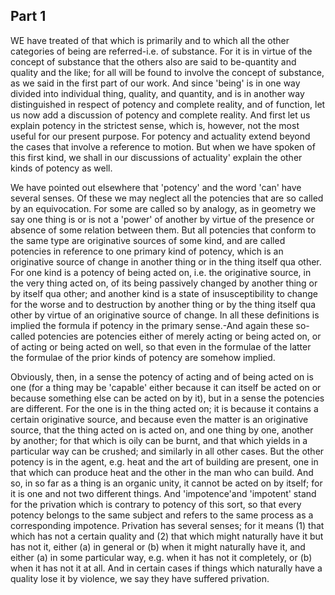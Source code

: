 ## Part 1



WE have treated of that which is primarily and to which all the other categories of being are referred-i.e.
of substance.
For it is in virtue of the concept of substance that the others also are said to be-quantity and quality and the like; for all will be found to involve the concept of substance, as we said in the first part of our work.
And since 'being' is in one way divided into individual thing, quality, and quantity, and is in another way distinguished in respect of potency and complete reality, and of function, let us now add a discussion of potency and complete reality.
And first let us explain potency in the strictest sense, which is, however, not the most useful for our present purpose.
For potency and actuality extend beyond the cases that involve a reference to motion.
But when we have spoken of this first kind, we shall in our discussions of actuality' explain the other kinds of potency as well.

We have pointed out elsewhere that 'potency' and the word 'can' have several senses.
Of these we may neglect all the potencies that are so called by an equivocation.
For some are called so by analogy, as in geometry we say one thing is or is not a 'power' of another by virtue of the presence or absence of some relation between them.
But all potencies that conform to the same type are originative sources of some kind, and are called potencies in reference to one primary kind of potency, which is an originative source of change in another thing or in the thing itself qua other.
For one kind is a potency of being acted on, i.e.
the originative source, in the very thing acted on, of its being passively changed by another thing or by itself qua other; and another kind is a state of insusceptibility to change for the worse and to destruction by another thing or by the thing itself qua other by virtue of an originative source of change.
In all these definitions is implied the formula if potency in the primary sense.-And again these so-called potencies are potencies either of merely acting or being acted on, or of acting or being acted on well, so that even in the formulae of the latter the formulae of the prior kinds of potency are somehow implied.

Obviously, then, in a sense the potency of acting and of being acted on is one (for a thing may be 'capable' either because it can itself be acted on or because something else can be acted on by it), but in a sense the potencies are different.
For the one is in the thing acted on; it is because it contains a certain originative source, and because even the matter is an originative source, that the thing acted on is acted on, and one thing by one, another by another; for that which is oily can be burnt, and that which yields in a particular way can be crushed; and similarly in all other cases.
But the other potency is in the agent, e.g.
heat and the art of building are present, one in that which can produce heat and the other in the man who can build.
And so, in so far as a thing is an organic unity, it cannot be acted on by itself; for it is one and not two different things.
And 'impotence'and 'impotent' stand for the privation which is contrary to potency of this sort, so that every potency belongs to the same subject and refers to the same process as a corresponding impotence.
Privation has several senses; for it means (1) that which has not a certain quality and (2) that which might naturally have it but has not it, either (a) in general or (b) when it might naturally have it, and either (a) in some particular way, e.g.
when it has not it completely, or (b) when it has not it at all.
And in certain cases if things which naturally have a quality lose it by violence, we say they have suffered privation.

